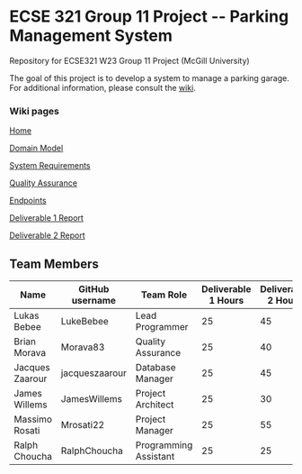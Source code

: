 # ECSE 321 Group 11 Project -- Parking Management System
Repository for ECSE321 W23 Group 11 Project (McGill University)

The goal of this project is to develop a system to manage a parking garage.
For additional information, please consult the [wiki](../../wiki/Home).


### Wiki pages

[Home](../../wiki/Home)

[Domain Model](../../wiki/Domain-Model)

[System Requirements](../../wiki/Requirements)

[Quality Assurance](../../wiki/Quality-Assurance)

[Endpoints](../../wiki/Endpoints)

[Deliverable 1 Report](../../wiki/Deliverable-1-Report)

[Deliverable 2 Report](../../wiki/Deliverable-2-Report)



## Team Members
| Name          | GitHub username | Team Role      | Deliverable 1 Hours | Deliverable 2 Hours | Deliverable 3 Hours |
| ------------- | --------------- | -------------- | ------------------- | ------------------- | ------------------- |
| Lukas Bebee   | LukeBebee       | Lead Programmer|        25           |          45         |                     |
| Brian Morava  | Morava83       |Quality Assurance|        25           |          40         |                     |
|Jacques Zaarour| jacqueszaarour  |Database Manager|        25           |          45         |                     |
| James Willems | JamesWillems   |Project Architect|        25           |          30         |                     |
| Massimo Rosati| Mrosati22       | Project Manager|        25           |          55         |                     |
| Ralph Choucha |RalphChoucha|Programming Assistant|        25           |          25         |                     |



